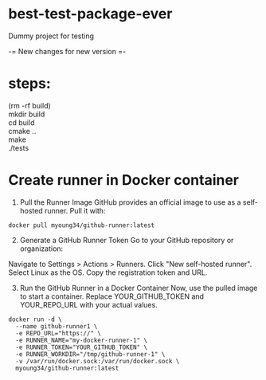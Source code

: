 # best-test-package-ever
Dummy project for testing

-= New changes for new version =-

# steps:
(rm -rf build) \
mkdir build \
cd build \
cmake .. \
make \
./tests

# Create runner in Docker container

1. Pull the Runner Image
GitHub provides an official image to use as a self-hosted runner. Pull it with:

```
docker pull myoung34/github-runner:latest
```
2. Generate a GitHub Runner Token
Go to your GitHub repository or organization:

Navigate to Settings > Actions > Runners.
Click "New self-hosted runner".
Select Linux as the OS.
Copy the registration token and URL.

3. Run the GitHub Runner in a Docker Container
Now, use the pulled image to start a container. Replace YOUR_GITHUB_TOKEN and YOUR_REPO_URL with your actual values.

```
docker run -d \
  --name github-runner1 \
  -e REPO_URL="https://" \
  -e RUNNER_NAME="my-docker-runner-1" \
  -e RUNNER_TOKEN="YOUR_GITHUB_TOKEN" \
  -e RUNNER_WORKDIR="/tmp/github-runner-1" \
  -v /var/run/docker.sock:/var/run/docker.sock \
  myoung34/github-runner:latest
```
